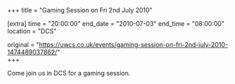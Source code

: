 +++
title = "Gaming Session on Fri 2nd July 2010"

[extra]
time = "20:00:00"
end_date = "2010-07-03"
end_time = "08:00:00"
location = "DCS"

original = "https://uwcs.co.uk/events/gaming-session-on-fri-2nd-july-2010-1474489037862/"    
+++

Come join us in DCS for a gaming session.

